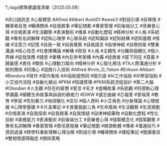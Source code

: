 🏷️tags標準建議值清單（2025.05.08）


#非口語訊息
#心智模型
#Alfred
#Albert
#unit01
#week3
#對話引導
#反移情
#輔導者反思
#輔導關係
#自我敘事
#筆記規劃
#專案管理
#前後端分工
#音樂會心得
#合唱表演
#生活觀察
#表演藝術
#傳承
#自動化歷程
#精神分析
#人格
#系統觀
#專有名詞解釋
#認知心理學
#心智系統
#認知偏誤
#認知結構
#認知基模
#情緒
#注意力
#記憶
#自我一致
#自我覺察
#自我語言
#自律神經
#自戀防衛
#雙重溝通
#核心信念
#社會建構論
#解構
#原型
#人格
#主體性
#分離與個體化
#個人界線
#促發效應
#捷思
#重構
#內在參考架構
#內攝
#拯救者
#當下同在
#意義
#歸屬感
#責任
#關係
#心理動力取向
#精神分析
#心智化療法
#TA人際溝通分析
#依附關係
#同理心
#諮商介入技術
#Alfred
#Irvin_D_Yalom
#Erikson
#Albert 
#Bandura
#寫作
#寫作風格
#AI協助提問詞
#提示語
#AI工作協助
#AI學習協助
#小艾協作流程
#自動化輸出
#PKM
#知識管理
#PKM系統流程設計
#第二大腦
#Obsidian
#人生觀
#存在的疲憊
#誓言
#天才
#虛構故事
#系統觀
#阿德勒心理學講義
#傾聽生命故事與訴說的療癒力
#DIKW
#遺忘曲線
#芯福里
#曾端真
#教育
#學習
#性別暴力
#地球暖化
#佳句
#個人資料
#小艾角色
#分身理論
#心理發展
#心理學基礎
#卡片盒筆記
#卡普曼戲劇三角
#生命風格
#生活觀察
#生涯規劃
#合唱表演
#自我探索
#自我敘事
#自我懷疑
#自律神經藥物
#自動化歷程
#性化投射
#承擔能力
#表演藝術
#前後端分工
#音樂會心得
#個案概念化
#個案觀察
#專有名詞解釋
#專案管理
#責任感發展
#筆記規劃
#開源軟體
#傳承
#溝通技巧
#資訊過濾
#跨學科重新理解心理治療
#對話引導
#輔導關係
#課程筆記
#閱讀書目
#雙相情感障礙症
#關係策略
